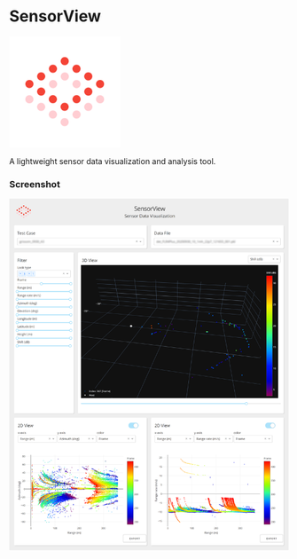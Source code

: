 # SensorView

<img src="./assets/sensorview.svg" alt="logo" width="200"/>

A lightweight sensor data visualization and analysis tool.

### Screenshot

![](./assets/screenshot.png)

